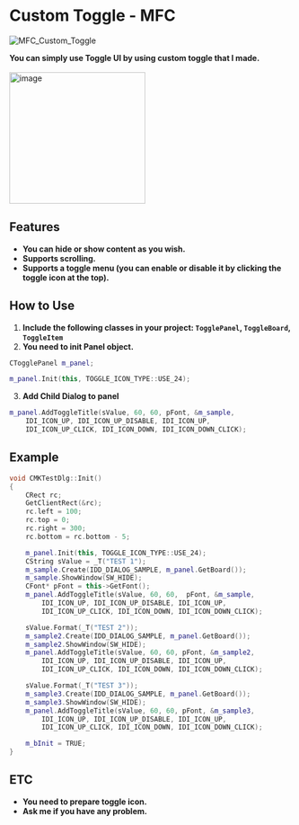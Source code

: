 # Custom Toggle - MFC  
![MFC_Custom_Toggle](https://github.com/user-attachments/assets/1c970728-eb10-479a-9c99-fb39631b0d93)

**You can simply use Toggle UI by using custom toggle that I made.**  
<br>
<img width="242" height="234" alt="image" src="https://github.com/user-attachments/assets/74d78d28-b660-4e08-a2a7-b4d55557e6a7" />

## Features
- **You can hide or show content as you wish.**  
- **Supports scrolling.**  
- **Supports a toggle menu (you can enable or disable it by clicking the toggle icon at the top).**

## How to Use
1. **Include the following classes in your project: `TogglePanel`, `ToggleBoard`, `ToggleItem`**  
2. **You need to init Panel object.**
```cpp
CTogglePanel m_panel;
```
```cpp
m_panel.Init(this, TOGGLE_ICON_TYPE::USE_24);
```
3. **Add Child Dialog to panel**
```cpp
m_panel.AddToggleTitle(sValue, 60, 60, pFont, &m_sample, 
    IDI_ICON_UP, IDI_ICON_UP_DISABLE, IDI_ICON_UP, 
    IDI_ICON_UP_CLICK, IDI_ICON_DOWN, IDI_ICON_DOWN_CLICK);
```

## Example
```cpp
void CMKTestDlg::Init()
{
    CRect rc;
    GetClientRect(&rc);
    rc.left = 100;
    rc.top = 0;
    rc.right = 300;
    rc.bottom = rc.bottom - 5;

    m_panel.Init(this, TOGGLE_ICON_TYPE::USE_24);
    CString sValue = _T("TEST 1");
    m_sample.Create(IDD_DIALOG_SAMPLE, m_panel.GetBoard());
    m_sample.ShowWindow(SW_HIDE);
    CFont* pFont = this->GetFont();
    m_panel.AddToggleTitle(sValue, 60, 60,  pFont, &m_sample, 
        IDI_ICON_UP, IDI_ICON_UP_DISABLE, IDI_ICON_UP, 
        IDI_ICON_UP_CLICK, IDI_ICON_DOWN, IDI_ICON_DOWN_CLICK);

    sValue.Format(_T("TEST 2"));
    m_sample2.Create(IDD_DIALOG_SAMPLE, m_panel.GetBoard());
    m_sample2.ShowWindow(SW_HIDE);
    m_panel.AddToggleTitle(sValue, 60, 60, pFont, &m_sample2, 
        IDI_ICON_UP, IDI_ICON_UP_DISABLE, IDI_ICON_UP, 
        IDI_ICON_UP_CLICK, IDI_ICON_DOWN, IDI_ICON_DOWN_CLICK);

    sValue.Format(_T("TEST 3"));
    m_sample3.Create(IDD_DIALOG_SAMPLE, m_panel.GetBoard());
    m_sample3.ShowWindow(SW_HIDE);
    m_panel.AddToggleTitle(sValue, 60, 60, pFont, &m_sample3, 
        IDI_ICON_UP, IDI_ICON_UP_DISABLE, IDI_ICON_UP, 
        IDI_ICON_UP_CLICK, IDI_ICON_DOWN, IDI_ICON_DOWN_CLICK);

    m_bInit = TRUE;
}
```

## ETC
- **You need to prepare toggle icon.**  
- **Ask me if you have any problem.**
